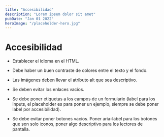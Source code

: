 ```yaml
---
title: "Accesibilidad"
description: "Lorem ipsum dolor sit amet"
pubDate: "Jan 01 2022"
heroImage: "/placeholder-hero.jpg"
---
```


# Accesibilidad  

- Establecer el idioma en el HTML.  

- Debe haber un buen contraste de colores entre el texto y el fondo.  

- Las imágenes deben llevar el atributo alt que sea descriptivo.  

- Se deben evitar los enlaces vacíos.  

- Se debe poner etiquetas a los campos de un formulario (label para los 
  inputs, el placeholder es para poner un ejemplo, siempre se debe poner 
  label por accesibilidad).

- Se debe evitar poner botones vacios. Poner aria-label para los botones que son solo 
  iconos, poner algo descriptivo para los lectores de pantalla.